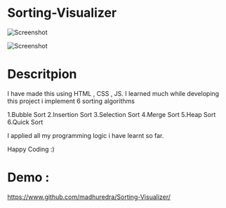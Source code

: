 # Sorting-Visualizer

![Screenshot](https://i.pinimg.com/564x/be/3e/3d/be3e3d999c85782ab1db1053b7f4847c.jpg)

![Screenshot](https://i.pinimg.com/564x/22/8b/04/228b04fe103432ef836cace06efe00d2.jpg)


# Descritpion

I have made this using HTML , CSS , JS.
I learned much while developing this project i implement 6 sorting algorithms 

1.Bubble Sort
2.Insertion Sort
3.Selection Sort
4.Merge Sort
5.Heap Sort
6.Quick Sort

I applied all my programming logic i have learnt so far.

Happy Coding :)

# Demo : 
https://www.github.com/madhuredra/Sorting-Visualizer/

